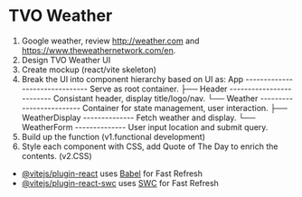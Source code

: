 # TVO Weather

1. Google weather, review http://weather.com and https://www.theweathernetwork.com/en. 
2. Design TVO Weather UI
3. Create mockup (react/vite skeleton)
4. Break the UI into component hierarchy based on UI as:
    App   ------------------------------- Serve as root container.
    ├── Header  ------------------------- Consistant header, display title/logo/nav. 
    └── Weather ------------------------- Container for state management, user interaction.
        ├── WeatherDisplay -------------- Fetch weather and display.
        └── WeatherForm    -------------- User input location and submit query.
5. Build up the function (v1.functional development)
6. Style each component with CSS, add Quote of The Day to enrich the contents. (v2.CSS)

- [@vitejs/plugin-react](https://github.com/vitejs/vite-plugin-react/blob/main/packages/plugin-react/README.md) uses [Babel](https://babeljs.io/) for Fast Refresh
- [@vitejs/plugin-react-swc](https://github.com/vitejs/vite-plugin-react-swc) uses [SWC](https://swc.rs/) for Fast Refresh
